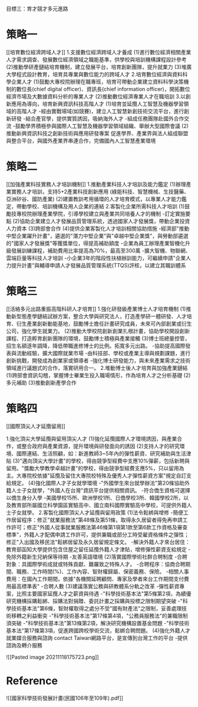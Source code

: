 目標三：育才競才多元進路

# 策略一
[[培育數位經濟跨域人才]]
1.支援數位經濟跨域人才養成
(1)進行數位經濟相關產業人才需求調查、發展數位經濟領域之職能基準，供學校與培訓機構課程設計參考
(2)推動學研產鏈結培育機制，建立發展平台，培育創新團隊，提升就業力
(3)堆廣大學程式設計教育，培育具專業與數位能力的跨域人才
2.培育數位經濟與資料科學企業人才
(1)鼓勵大專校院辦理在職專班，培育可帶動企業建立資料科學決策機制的數位長(chief digital officer)、資訊長(chief information officer)，開拓數位經濟市場及大數據資料分析的專業人才
(2)推動數位經濟專業人才在職培訓
3.以創新應用為導向，培育新興資訊科技高階人才
(1)培育並延攬人工智慧及機器學習領域的高階人才
-經由實戰場域(如競賽)，建立人工智慧新創技術交流平台，進行創新研發
-結合產官學，提供實質誘因，吸納海外人才
-組成任務團隊赴國外合作交流
-鼓勵學界積極參與國際人工智慧及機器學習領域組織、舉辦大型國際會議
(2)推動新興資訊科技之創新技術與應用研發專案
促進學界、產業界與法人組成聯盟與整合平台，與國外產業界串連合作，完備國內人工智慧產業環境

# 策略二
[[加強產業科技實務人才培訓機制]]
1.推動產業科技人才培訓及能力鑑定
(1)辦理產業實務人才培訓，支持5+2產業科技創新應用
(綠能科技、智慧機械、生技醫藥、亞洲矽谷、國防產業)
(2)建置教訓考用循環的人才培育模式，以專業人才能力鑑定，帶動學校、培訓機構及用人企業的連結
2.客製化企業所需科技人才培訓
(1)鼓勵技專校院辦理產業學院，引導學校建立與產業共同培養人才的機制
-訂定實施要點
(2)協助企業建立人才發展品質管理系統，透過國家人才發展獎，帶動企業投資人力資本
(3)跨部會合作
(4)提供企業客製化人才培訓相關協助措施
-經濟部"推動中堅企業躍升計畫"，遴選的"潛力中堅企業"與"卓越中堅企業獎"，與勞動部遴選的"國家人才發展獎"等獲獎單位，得提高補助額度
-企業為員工辦理產業智機化升級發展訓練課程，補助費用比率提高為70%，最高至300萬
-擴大智機、物聯網、雲端巨量等科技人才培訓
-小企業3年的階段性扶植辦訓能力，可繼續申請"企業人力提升計畫"與輔導申請人才發展品質管理系統(TTQS)評核，以建立其職訓體系

# 策略三
[[活絡多元出路重振高階科研人才培育]]
1.強化研發級產業博士人才培育機制
(1)推動新型態產學鏈結試辦方案，整合大學與研究法人，打造產學研一體研發、人才培育、衍生產業創新動能基地，鼓勵博士擔任計畫研究成員，未來可內部創業或衍生公司，強化學生就業力。
(2)推動大學校院創新創業扎根計畫，協助學校開設創新課程、打造孵育創新團隊的環境，鼓勵博士積極與產業接觸
(3)博士班總量控管，招生名額逐年調降，降低帶職進修博士的比例。拓寬多元出路。
-協助提高國際發表與流動經驗，擴大國際就業市場
-由科技部、學校或產業主導與規劃課題，進行創新挑戰，開發成為創業家或領導者
-強化博士研發能力，與未來產業需求之技術領域進行議題式的合作，落實研用合一。
2.堆動博士後人才培育與加強產業鏈結
(1)跨部會資訊勾稽，掌握博士畢業生投入職場情形，作為培育人才之分析基礎
(2)多元補助
(3)推動創新產學合作

# 策略四
[[國際頂尖人才延攬留用]]

1.強化頂尖大學延攬與留用頂尖人才
(1)強化延攬國際人才環境誘因，與產業合作，或整合政府與產業資源，提升環境與研發面向的誘因
(2)支持人才的研究環境、國際連結、生活照顧，如：新進教師3~5年內的彈性薪資、研究補助與生活津貼
(3)"邁向頂尖大學計畫"的學校，得由競爭型經費中支應10%彈薪，包括新聘與留用。"獎勵大學教學卓越計畫"的學校，得由競爭型經費支應5%，只以留用為主。大專院校依據"延攬及留住大專院校特殊及優秀人才彈性薪資方案"規定自訂支給規定。
(4)強化國際人才子女就學環境
-"外國學生來台就學辦法"第20條協助外籍人士子女就學，"外國人在台灣"資訊平台提供相關資訊。
-符合僑生資格可選擇以僑生身分入學
-美國學校15所、歐洲學校1所、日僑學校3所、韓國學校2所，以及教育部所屬國立科學園區實驗高中、國立南科國際實驗高中學校，可提供外籍人士子女就學。
2.客製化國際頂尖人才延攬與留用政策
(1)法令鬆綁與增修
-簡便工作居留程序：修正"就業服務法"第48條及第51條，取得永久居留者得免再申請工作許可；修正"外國人從事就業服務法第46條第1項第1款至第6款工作資格及審查標準"，外籍人才配偶申請工作許可，提供兼職或部分工時受雇資格條件之彈性；修正"入出國及移民法"鬆綁居留及永久居留規定條文。
-解決外籍人才來台居住：教育部函知大學提供包含住屋之留任延攬外籍人才津貼，增修彈性薪資支給規定
-免除外籍新生兒納保等待期
-友善英語環境
(2)落實國際學術社群合聘制度
-合聘對象：具國際學術成就或特殊貢獻、難羅致之特殊人才。
-合聘程序：協商合聘期間、職務、工作時間(%)、工作內容、智財權歸屬、保密義務、保險。
-相關人事費用：在國內工作期間，依據"各機關延聘顧問、專家及學者來台工作期間支付費用最高標準表"
-合聘人數
(3)建議落實公務與研教體系分軌之改革
-彈性薪資專案，比照主要國家延攬人才之薪資與待遇
-"科學技術基本法"第5條第2項，為績優研究機構採購鬆綁、採購法對捐贈、委託計畫之採購與投標之限制期望突破
-"科學技術基本法"第6條，智財權取得之處分不受"國有財產法"之限制，妥善處理技術移轉之利益衝突
-"科學技術基本法"第17條第4項，"公務員服務法"的兼職限制須突破
-"科學技術基本法"第13條第2項，解決研究機構設置基金問題
-"科學技術基本法"第17條第3項，促進跨國跨校學術交流，鬆綁合聘問題。
(4)強化外籍人才就業媒合服務與諮詢
contact Taiwan網路平台，是宣傳到台灣工作的平台
-提供諮詢及轉介服務

![[Pasted image 20211118175723.png]]
# Reference
![[國家科學技術發展計畫(民國106年至109年).pdf]]